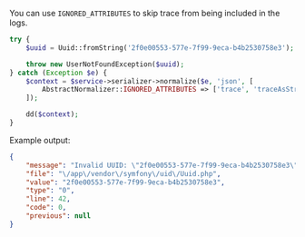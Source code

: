 You can use `IGNORED_ATTRIBUTES` to skip trace from being included in the logs.

```php
try {
    $uuid = Uuid::fromString('2f0e00553-577e-7f99-9eca-b4b2530758e3');

    throw new UserNotFoundException($uuid);
} catch (Exception $e) {
    $context = $service->serializer->normalize($e, 'json', [
        AbstractNormalizer::IGNORED_ATTRIBUTES => ['trace', 'traceAsString'],
    ]);

    dd($context);
}
```

Example output:

```json
{
    "message": "Invalid UUID: \"2f0e00553-577e-7f99-9eca-b4b2530758e3\".",
    "file": "\/app\/vendor\/symfony\/uid\/Uuid.php",
    "value": "2f0e00553-577e-7f99-9eca-b4b2530758e3",
    "type": "0",
    "line": 42,
    "code": 0,
    "previous": null
}
```